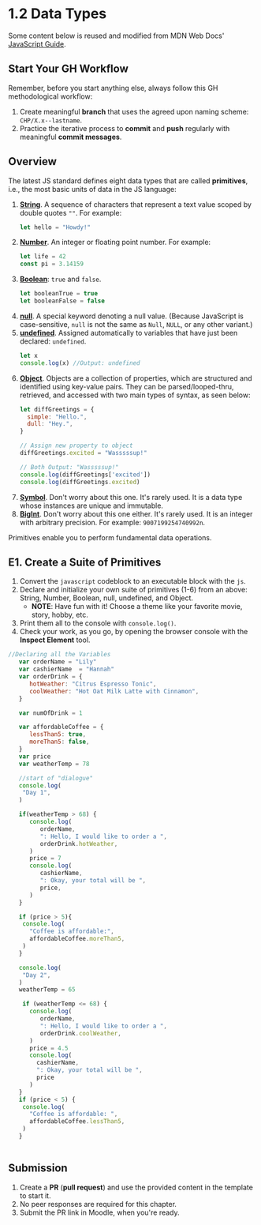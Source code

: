 # 1.2 Data Types

<p class="cite_small">
  Some content below is reused and modified from MDN Web Docs' <a href="https://developer.mozilla.org/en-US/docs/Web/JavaScript/Guide/" target="_blank" rel="noopenner noreferrer">JavaScript Guide</a>.
</p>

## Start Your GH Workflow

Remember, before you start anything else, always follow this GH methodological workflow:

1. Create meaningful **branch** that uses the agreed upon naming scheme: `CHP/X.x--lastname`.
2. Practice the iterative process to **commit** and **push** regularly with meaningful **commit messages**.

## Overview

The latest JS standard defines eight data types that are called **primitives**, i.e., the most basic units of data in the JS language:

1. [**String**](https://developer.mozilla.org/en-US/docs/Glossary/String). A sequence of characters that represent a text value scoped by double quotes `""`. For example:
    ```javascript
    let hello = "Howdy!"
    ```
2. [**Number**](https://developer.mozilla.org/en-US/docs/Glossary/Number). An integer or floating point number. For example:
    ```javascript
    let life = 42
    const pi = 3.14159
    ```
3. [**Boolean**](https://developer.mozilla.org/en-US/docs/Glossary/Boolean): `true` and `false`.
    ```javascript
    let booleanTrue = true
    let booleanFalse = false
    ```
4. [**null**](https://developer.mozilla.org/en-US/docs/Glossary/Null). A special keyword denoting a null value. (Because JavaScript is case-sensitive, `null` is not the same as `Null`, `NULL`, or any other variant.)
5. [**undefined**](https://developer.mozilla.org/en-US/docs/Glossary/Undefined). Assigned automatically to variables that have just been declared: `undefined`.
    ```javascript
    let x
    console.log(x) //Output: undefined
    ```
6. [**Object**](https://developer.mozilla.org/en-US/docs/Glossary/Object). Objects are a collection of properties, which are structured and identified using key-value pairs. They can be parsed/looped-thru, retrieved, and accessed with two main types of syntax, as seen below:
    ```javascript
    let diffGreetings = {
      simple: "Hello.",
      dull: "Hey.",
    }

    // Assign new property to object
    diffGreetings.excited = "Wasssssup!"

    // Both Output: "Wasssssup!"
    console.log(diffGreetings['excited'])
    console.log(diffGreetings.excited)
    ```
7. [**Symbol**](/en-US/docs/Web/JavaScript/Reference/Global_Objects/Symbol). Don't worry about this one. It's rarely used. It is a data type whose instances are unique and immutable.
8. [**BigInt**](https://developer.mozilla.org/en-US/docs/Glossary/BigInt). Don't worry about this one either. It's rarely used. It is an integer with arbitrary precision. For example: `9007199254740992n`.

Primitives enable you to perform fundamental data operations.

## E1. Create a Suite of Primitives

1. Convert the `javascript` codeblock to an executable block with the `js`.
2. Declare and initialize your own suite of primitives (1-6) from an above: String, Number, Boolean, null, undefined, and Object.
    - **NOTE**: Have fun with it! Choose a theme like your favorite movie, story, hobby, etc.
3. Print them all to the console with `console.log()`.
4. Check your work, as you go, by opening the browser console with the **Inspect Element** tool.

```js
//Declaring all the Variables
   var orderName = "Lily"
   var cashierName  = "Hannah"
   var orderDrink = {
      hotWeather: "Citrus Espresso Tonic",
      coolWeather: "Hot Oat Milk Latte with Cinnamon",
   }

   var numOfDrink = 1

   var affordableCoffee = {
      lessThan5: true,
      moreThan5: false,
   }
   var price
   var weatherTemp = 78

   //start of "dialogue"
   console.log(
    "Day 1",
   )

   if(weatherTemp > 68) {
      console.log(
         orderName,
         ": Hello, I would like to order a ",
         orderDrink.hotWeather,
      )
      price = 7
      console.log(
         cashierName,
         ": Okay, your total will be ",
         price,
      )
   }

   if (price > 5){
    console.log(
      "Coffee is affordable:",
      affordableCoffee.moreThan5,
    )
   }

   console.log(
    "Day 2",
   )
   weatherTemp = 65

    if (weatherTemp <= 68) {
      console.log(
         orderName,
         ": Hello, I would like to order a ",
         orderDrink.coolWeather,
      )
      price = 4.5
      console.log(
        cashierName,
        ": Okay, your total will be ",
        price
      )
   }
   if (price < 5) {
    console.log(
      "Coffee is affordable: ",
      affordableCoffee.lessThan5,
    )
   }
  

```

## Submission

1. Create a **PR** (**pull request**) and use the provided content in the template to start it.
2. No peer responses are required for this chapter.
3. Submit the PR link in Moodle, when you're ready.